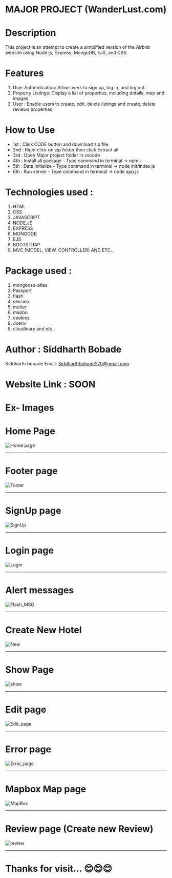
# MAJOR PROJECT (WanderLust.com)

# Description
This project is an attempt to create a simplified version of the Airbnb website using Node.js, Express, MongoDB, EJS, and CSS.

# Features
1) User Authentication: Allow users to sign up, log in, and log out.
2) Property Listings: Display a list of properties, including details, map and images.
3) User : Enable users to create, edit, delete listings and create, delete reviews properties.

# How to Use
- 1st : Click CODE button and download zip file
- 2nd : Right click on zip folder then click Extract all 
- 3rd : Open Major project folder in vscode 
- 4th : Install all package - Type command in terminal -> npm i
- 5th : Data initialize - Type command in terminal -> node init/index.js
- 6th : Run server - Type command in terminal -> node app.js

# Technologies used :
1) HTML
2) CSS
3) JAVASCRIPT
4) NODE.JS
5) EXPRESS
6) MONGODB
7) EJS
8) BOOTSTRAP
9) MVC (MODEL, VIEW, CONTROLLER) AND ETC..
# Package used :
1) mongoose-atlas
2) Passport
3) flash
4) session
5) multer
6) mapbo
7) cookies
8) doenv 
9) cloudinary and etc..

# Author : Siddharth Bobade
  Siddharth bobade Email: Siddharthbobade270@gmail.com 

  # Website Link : SOON

# Ex- Images
# Home Page 
![Home page](https://github.com/Siddharthbobade/Wanderlust-Major-Project-/assets/142419287/5ff4ebbc-7eaf-4363-aceb-934a1013f716)
________________________________________________________________________________________________________________________________________________________________________
# Footer page
![Footer](https://github.com/Siddharthbobade/Wanderlust-Major-Project-/assets/142419287/530a814e-96bf-4a43-9b06-46f35f791949)

________________________________________________________________________________________________________________________________________________________________________
# SignUp page
![SignUp](https://github.com/Siddharthbobade/Wanderlust-Major-Project-/assets/142419287/ab954e5f-53de-4d8b-8126-83a11d226045)

________________________________________________________________________________________________________________________________________________________________________
# Login page
![Login ](https://github.com/Siddharthbobade/Wanderlust-Major-Project-/assets/142419287/71c5173e-e35e-42f7-9991-214959c3c0ee)

________________________________________________________________________________________________________________________________________________________________________
# Alert messages
![Flash_MSG](https://github.com/Siddharthbobade/Wanderlust-Major-Project-/assets/142419287/36ae6476-eac2-4180-a610-42a9550522cf)

________________________________________________________________________________________________________________________________________________________________________
# Create New Hotel
![New](https://github.com/Siddharthbobade/Wanderlust-Major-Project-/assets/142419287/e26586c6-00c1-4207-a4a8-d485a89825df)

________________________________________________________________________________________________________________________________________________________________________
# Show Page
![show](https://github.com/Siddharthbobade/CSS-Mini_Project/assets/142419287/360dd601-d50f-4a4f-93ee-22fdeb91efec)


________________________________________________________________________________________________________________________________________________________________________
# Edit page
![Edit_page](https://github.com/Siddharthbobade/Wanderlust-Major-Project-/assets/142419287/22b39701-712c-4944-bc94-10078d15fb27)
________________________________________________________________________________________________________________________________________________________________________
# Error page 
![Error_page](https://github.com/Siddharthbobade/CSS-Mini_Project/assets/142419287/ad9d2710-8526-40c4-94d5-633a705a5e26)

________________________________________________________________________________________________________________________________________________________________________
# Mapbox Map page
![MapBox](https://github.com/Siddharthbobade/Wanderlust-Major-Project-/assets/142419287/02349668-229a-4c47-b0fb-3886f17396fd)

________________________________________________________________________________________________________________________________________________________________________
# Review page (Create new Review)
![review](https://github.com/Siddharthbobade/Wanderlust-Major-Project-/assets/142419287/09f8b50b-ed5b-45ea-b5aa-0ad070168e3c)

________________________________________________________________________________________________________________________________________________________________________
# Thanks for visit... 😊😊😊
